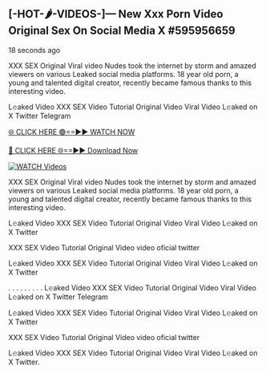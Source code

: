 ## [-HOT-🌶-VIDEOS-]— New Xxx Porn Video Original Sex On Social Media X #595956659

18 seconds ago

XXX SEX Original Viral video Nudes took the internet by storm and amazed viewers on various Leaked social media platforms. 18 year old porn, a young and talented digital creator, recently became famous thanks to this interesting video.

L𝚎aked Video XXX SEX Video Tutorial Original Video Viral Video L𝚎aked on X Twitter Telegram

[🌐 CLICK HERE 🟢==►► WATCH NOW](https://cutt.ly/te57wshS)

[🔴 CLICK HERE 🌐==►► Download Now](https://cutt.ly/te57wshS)

[![WATCH Videos](https://i.imgur.com/dJHk4Zq.gif)](https://cutt.ly/te57wshS)

XXX SEX Original Viral video Nudes took the internet by storm and amazed viewers on various Leaked social media platforms. 18 year old porn, a young and talented digital creator, recently became famous thanks to this interesting video.

L𝚎aked Video XXX SEX Video Tutorial Original Video Viral Video L𝚎aked on X Twitter

XXX SEX Video Tutorial Original Video video oficial twitter

L𝚎aked Video XXX SEX Video Tutorial Original Video Viral Video L𝚎aked on X Twitter

. . . . . . . . . L𝚎aked Video XXX SEX Video Tutorial Original Video Viral Video L𝚎aked on X Twitter Telegram

L𝚎aked Video XXX SEX Video Tutorial Original Video Viral Video L𝚎aked on X Twitter

XXX SEX Video Tutorial Original Video video oficial twitter

L𝚎aked Video XXX SEX Video Tutorial Original Video Viral Video L𝚎aked on X Twitter.